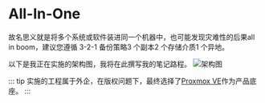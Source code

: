 # All-In-One
故名思义就是将多个系统或软件装进同一个机器中，也可能发现灾难性的后果all in boom，建议您遵循 3-2-1 备份策略3 个副本2 个存储介质1 个异地。

以下是我正在实施的架构图，我将在此撰写我的笔记路程。
![架构图](https://mardown-1257386302.cos.ap-guangzhou.myqcloud.com/20250321173631273.png)

::: tip
实施的工程属于外企，在版权问题下，最终选择了[Proxmox VE](https://www.proxmox.com/en/)作为产品底座。
:::